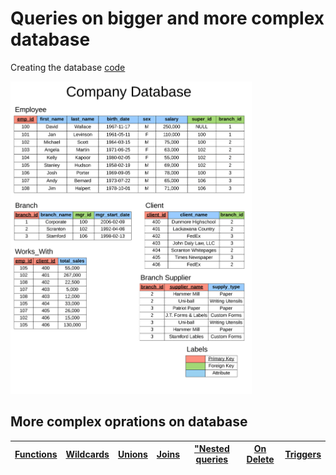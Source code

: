 # Queries on bigger and more complex database

Creating the database <a href="build.sql">code</a>

<img src="Assets/company-database-1.png" width="auto" height="500" ></img>

<h2> More complex oprations on database</h2>

 
|<a href="Functions/Functions.sql">Functions<a/>|<a href="Wildcards/Wildcards.sql">Wildcards<a/>|<a href="Unions/Unions.sql">Unions<a/>|<a href="Joins/Joins.sql">Joins</a>|<a href="Nested queries/NestedQueries.sql">"Nested queries</a>|<a href="On Delete/OnDelete.sql">On Delete</a>|<a href="Triggers/Triggers.sql">Triggers</a>|
|:---:|:---:|:---:|:---:|:---:|:---:|:---:|

